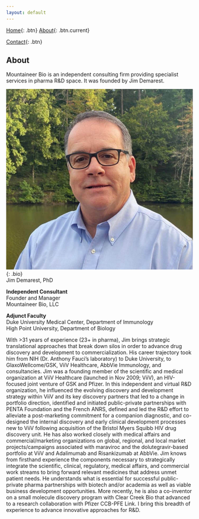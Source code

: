 ```yaml
---
layout: default 
---
```


[Home](index.html){: .btn}
[About](about.html){: .btn.current}
<!-- [Services](services.html){: .btn} -->
[Contact](contact.html){: .btn}

## About

Mountaineer Bio is an independent consulting firm providing specialist services in pharma R&D space. It was founded by Jim Demarest.

![jim demarest](assets/images/jim-demarest.jpg){: .bio}
<br>
Jim Demarest, PhD

**Independent Consultant**
<br>
Founder and Manager
<br>
Mountaineer Bio, LLC

**Adjunct Faculty**
<br>
Duke University Medical Center, Department of Immunology
<br>
High Point University, Department of Biology

With >31 years of experience (23+ in pharma), Jim brings strategic translational approaches that break down silos in order to advance drug discovery and development to commercialization.  His career trajectory took him from NIH (Dr. Anthony Fauci’s laboratory) to Duke University, to GlaxoWellcome/GSK, ViiV Healthcare, AbbVie Immunology, and consultancies.  Jim was a founding member of the scientific and medical organization at ViiV Healthcare (launched in Nov 2009; ViiV), an HIV-focused joint venture of GSK and Pfizer.  In this independent and virtual R&D organization, he influenced the evolving discovery and development strategy within ViiV and its key discovery partners that led to a change in portfolio direction, identified and initiated public-private partnerships with PENTA Foundation and the French ANRS, defined and led the R&D effort to alleviate a post-marketing commitment for a companion diagnostic, and co-designed the internal discovery and early clinical development processes new to ViiV following acquisition of the Bristol Myers Squibb HIV drug discovery unit.  He has also worked closely with medical affairs and commercial/marketing organizations on global, regional, and local market projects/campaigns associated with maraviroc and the dolutegravir-based portfolio at ViiV and Adalimumab and Risankizumab at AbbVie.  Jim knows from firsthand experience the components necessary to strategically integrate the scientific, clinical, regulatory, medical affairs, and commercial work streams to bring forward relevant medicines that address unmet patient needs.  He understands what is essential for successful public-private pharma partnerships with biotech and/or academia as well as viable business development opportunities.  More recently, he is also a co-inventor on a small molecule discovery program with Clear Creek Bio that advanced to a research collaboration with Pfizer CCB-PFE Link.  I bring this breadth of experience to advance innovative approaches for R&D.
